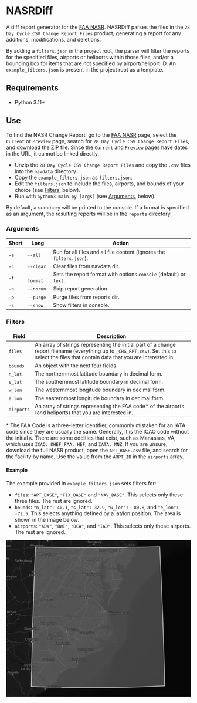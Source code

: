 # NASRDiff

A diff report generator for the [FAA NASR](https://www.faa.gov/air_traffic/flight_info/aeronav/aero_data/NASR_Subscription/).
NASRDiff parses the files in the `28 Day Cycle CSV Change Report Files` product, 
generating a report for any additions, modifications, and deletions.

By adding a `filters.json` in the project root, the parser will filter the 
reports for the specified files, airports or heliports within those files, 
and/or a bounding box for items that are not specified by airport/heliport ID. 
An `example_filters.json` is present in the project root as a template.

## Requirements

- Python 3.11+

## Use

To find the NASR Change Report, go to the [FAA NASR](https://www.faa.gov/air_traffic/flight_info/aeronav/aero_data/NASR_Subscription/) page, 
select the `Current` or `Preview` page, search for `28 Day Cycle CSV Change Report Files`, 
and download the ZIP file. Since the `Current` and `Preview` pages have dates in 
the URL, it cannot be linked directly.

- Unzip the `28 Day Cycle CSV Change Report Files` and copy the `.csv` files into 
the `navdata` directory.
- Copy the `example_filters.json` as `filters.json`.
- Edit the `filters.json` to include the files, airports, and bounds of your choice 
(see [Filters](#filters), below).
- Run with `python3 main.py [args]` (see [Arguments](#arguments), below).

By default, a summary will be printed to the console. If a format is specified 
as an argument, the resulting reports will be in the `reports` directory.

### Arguments

| Short | Long | Action |
| - | - | - |
| `-a` | `--all` | Run for all files and all file content (ignores the `filters.json`). |
| `-c` | `--clear` | Clear files from navdata dir. |
| `-f` | `--format` | Sets the report format with options `console` (default) or `text`. |
| `-n` | `--norun` | Skip report generation. |
| `-p` | `--purge` | Purge files from reports dir. |
| `-s` | `--show` | Show filters in console. |

### Filters

| Field | Description |
| - | - |
| `files` | An array of strings representing the initial part of a change report filename (everything up to `_CHG_RPT.csv`). Set this to select the files that contain data that you are interested in. |
| `bounds` | An object with the next four fields. |
| `n_lat` | The northernmost latitude boundary in decimal form. |
| `s_lat` | The southernmost latitude boundary in decimal form. |
| `w_lon` | The westernmost longitude boundary in decimal form. |
| `e_lon` | The easternmost longitude boundary in decimal form. |
| `airports` | An array of strings representing the FAA code* of the airports (and heliports) that you are interested in. |

\* The FAA Code is a three-letter identifier, commonly mistaken for an IATA 
code since they are usually the same. Generally, it is the ICAO code without the 
initial `K`. There are some oddities that exist, such as Manassas, VA, which 
uses `ICAO: KHEF`, `FAA: HEF`, and `IATA: MNZ`. If you are unsure, download the 
full NASR product, open the `APT_BASE.csv` file, and search for the facility by 
name. Use the value from the `ARPT_ID` in the `airports` array.

#### Example

The example provided in `example_filters.json` sets filters for:

- `files`: `"APT_BASE"`, `"FIX_BASE"` and `"NAV_BASE"`. This selects only these 
three files. The rest are ignored.
- `bounds`: `"n_lat": 40.1`, `"s_lat": 32.9`, `"w_lon": -80.8`, and `"e_lon": -72.5`. 
This selects anything defined by a lat/lon position. The area is shown in the 
image below.
- `airports`: `"ADW"`, `"BWI"`, `"DCA"`, and `"IAD"`. This selects only these 
airports. The rest are ignored.

![Example Boundaries](./docs/images/example.png)

